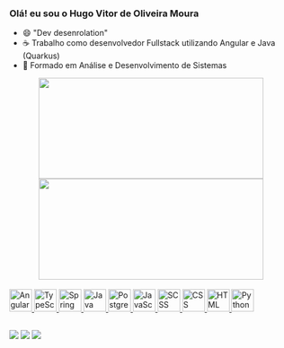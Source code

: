 ### Olá! eu sou o Hugo Vitor de Oliveira Moura

- 😄 "Dev desenrolation"
- ☕ Trabalho como desenvolvedor Fullstack utilizando Angular e Java (Quarkus)
- 🌱 Formado em Análise e Desenvolvimento de Sistemas

<div align="center">
  <a href="https://github.com/HugoVitorOliveira">
  <img height="180em" width= "400em" src="https://github-readme-stats.vercel.app/api?username=HugoVitorOliveira&show_icons=true&theme=tokyonight&include_all_commits=true&count_private=true"/>
  <img height="180em" width= "400em" src="https://github-readme-stats.vercel.app/api/top-langs/?username=HugoVitorOliveira&layout=compact&langs_count=6&theme=tokyonight"/>
  </div>
  
  <div style="display: inline_block"><br>
  <img src="https://cdn.jsdelivr.net/gh/devicons/devicon/icons/angularjs/angularjs-original.svg" width="40" height="40" alt="Angular"/>
<img src="https://cdn.jsdelivr.net/gh/devicons/devicon/icons/typescript/typescript-original.svg" width="40" height="40" alt="TypeScript"/>
   <img src="https://cdn.jsdelivr.net/gh/devicons/devicon/icons/spring/spring-original.svg" width="40" height="40" alt="Spring Boot"/>
<img src="https://cdn.jsdelivr.net/gh/devicons/devicon/icons/java/java-original.svg" width="40" height="40" alt="Java"/>
  <img src="https://cdn.jsdelivr.net/gh/devicons/devicon/icons/postgresql/postgresql-original.svg" width="40" height="40" alt="PostgreSQL"/>
<img src="https://cdn.jsdelivr.net/gh/devicons/devicon/icons/javascript/javascript-original.svg" width="40" height="40" alt="JavaScript"/>
<img src="https://cdn.jsdelivr.net/gh/devicons/devicon/icons/sass/sass-original.svg" width="40" height="40" alt="SCSS"/>
<img src="https://cdn.jsdelivr.net/gh/devicons/devicon/icons/css3/css3-original.svg" width="40" height="40" alt="CSS"/>
<img src="https://cdn.jsdelivr.net/gh/devicons/devicon/icons/html5/html5-original.svg" width="40" height="40" alt="HTML"/>
<img src="https://cdn.jsdelivr.net/gh/devicons/devicon/icons/python/python-original.svg" width="40" height="40" alt="Python"/>
  </div>
  
  ##
  
  <div> 
  <a href="https://instagram.com/_hugo.pdf/" target="_blank"><img src="https://img.shields.io/badge/-Instagram-%23E4405F?style=for-the-badge&logo=instagram&logoColor=white" target="_blank"></a>
  <a href = "mailto:contatohugovitoroliveira@gmail.com"><img src="https://img.shields.io/badge/-Gmail-%23333?style=for-the-badge&logo=gmail&logoColor=white" target="_blank"></a>
  <a href="https://www.linkedin.com/in/hugo-vitor-de-oliveira-moura-14864a232
" target="_blank"><img src="https://img.shields.io/badge/-LinkedIn-%230077B5?style=for-the-badge&logo=linkedin&logoColor=white" target="_blank"></a> 
</div>


